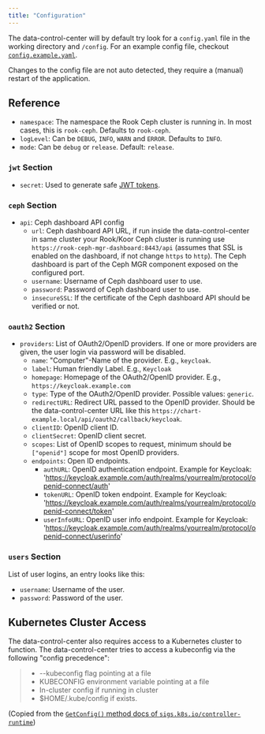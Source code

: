 ```yaml
---
title: "Configuration"
---
```


The data-control-center will by default try look for a `config.yaml` file in the working directory and `/config`.
For an example config file, checkout [`config.example.yaml`](/config.example.yaml).

Changes to the config file are not auto detected, they require a (manual) restart of the application.

## Reference

* `namespace`: The namespace the Rook Ceph cluster is running in. In most cases, this is `rook-ceph`. Defaults to `rook-ceph`.
* `logLevel`: Can be `DEBUG`, `INFO`, `WARN` and `ERROR`. Defaults to `INFO`.
* `mode`: Can be `debug` or `release`. Default: `release`.

### `jwt` Section

* `secret`: Used to generate safe [JWT tokens](https://jwt.io/).

### `ceph` Section

* `api`: Ceph dashboard API config
    * `url`: Ceph dashboard API URL, if run inside the data-control-center in same cluster your Rook/Koor Ceph cluster is running use `https://rook-ceph-mgr-dashboard:8443/api` (assumes that SSL is enabled on the dashboard, if not change `https` to `http`). The Ceph dashboard is part of the Ceph MGR component exposed on the configured port.
    * `username`: Username of Ceph dashboard user to use.
    * `password`: Password of Ceph dashboard user to use.
    * `insecureSSL`: If the certificate of the Ceph dashboard API should be verified or not.

### `oauth2` Section

* `providers`: List of OAuth2/OpenID providers. If one or more providers are given, the user login via password will be disabled.
    * `name`: "Computer"-Name of the provider. E.g., `keycloak`.
    * `label`: Human friendly Label. E.g., `Keycloak`
    * `homepage`: Homepage of the OAuth2/OpenID provider. E.g., `https://keycloak.example.com`
    * `type`: Type of the OAuth2/OpenID provider. Possible values: `generic`.
    * `redirectURL`: Redirect URL passed to the OpenID provider. Should be the data-control-center URL like this `https://chart-example.local/api/oauth2/callback/keycloak`.
    * `clientID`: OpenID client ID.
    * `clientSecret`: OpenID client secret.
    * `scopes`: List of OpenID scopes to request, minimum should be `["openid"]` scope for most OpenID providers.
    * `endpoints`: Open ID endpoints.
        * `authURL`: OpenID authentication endpoint. Example for Keycloak: 'https://keycloak.example.com/auth/realms/yourrealm/protocol/openid-connect/auth'
        * `tokenURL`: OpenID token endpoint. Example for Keycloak: 'https://keycloak.example.com/auth/realms/yourrealm/protocol/openid-connect/token'
        * `userInfoURL`: OpenID user info endpoint. Example for Keycloak: 'https://keycloak.example.com/auth/realms/yourrealm/protocol/openid-connect/userinfo'

### `users` Section

List of user logins, an entry looks like this:

* `username`: Username of the user.
* `password`: Password of the user.

## Kubernetes Cluster Access

The data-control-center also requires access to a Kubernetes cluster to function.
The data-control-center tries to access a kubeconfig via the following "config precedence":

> * --kubeconfig flag pointing at a file
> * KUBECONFIG environment variable pointing at a file
> * In-cluster config if running in cluster
> * $HOME/.kube/config if exists.

(Copied from the [`GetConfig()` method docs of `sigs.k8s.io/controller-runtime`](https://pkg.go.dev/sigs.k8s.io/controller-runtime/pkg/client/config#GetConfig))
